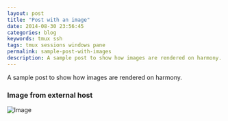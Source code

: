 ```yaml
---
layout: post
title: "Post with an image"
date: 2014-08-30 23:56:45
categories: blog
keywords: tmux ssh
tags: tmux sessions windows pane
permalink: sample-post-with-images
description: A sample post to show how images are rendered on harmony.
---
```


A sample post to show how images are rendered on harmony.

### Image from external host

![Image](http://placekitten.com/g/900/300)